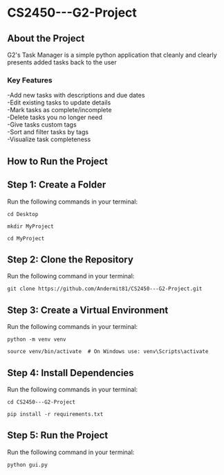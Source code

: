 # CS2450---G2-Project

## About the Project
G2's Task Manager is a simple python application that cleanly and clearly presents added tasks back to the user  

### Key Features  
-Add new tasks with descriptions and due dates  
-Edit existing tasks to update details  
-Mark tasks as complete/incomplete  
-Delete tasks you no longer need  
-Give tasks custom tags  
-Sort and filter tasks by tags  
-Visualize task completeness  

## How to Run the Project

## **Step 1: Create a Folder**
Run the following commands in your terminal:

```   
cd Desktop
```

``` 
mkdir MyProject
```

``` 
cd MyProject  
``` 

## **Step 2: Clone the Repository**
Run the following command in your terminal:

```  
git clone https://github.com/Andermit81/CS2450---G2-Project.git
```  

## **Step 3: Create a Virtual Environment**
Run the following commands in your terminal:

``` 
python -m venv venv
```

``` 
source venv/bin/activate  # On Windows use: venv\Scripts\activate  
```   

## **Step 4: Install Dependencies**
Run the following commands in your terminal:

``` 
cd CS2450---G2-Project
```

``` 
pip install -r requirements.txt  
```  

## **Step 5: Run the Project**
Run the following command in your terminal:

```
python gui.py  
```
